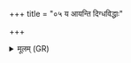 +++
title = "०५ य आयन्ति दिग्धविद्धाः"

+++
<details><summary>मूलम् (GR)</summary>

य आयन्ति दिग्धविद्धाः  
शूद्रा राजन्या उत ।  
चक्षुर् मे सर्व आदृश्य  
ते यन्त्य् अगदाः पुनः ॥
</details>